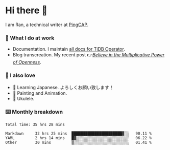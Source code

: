 # Hi there 👋

I am Ran, a technical writer at [PingCAP](https://pingcap.com/).

### 📝 What I do at work

- Documentation. I maintain [all docs for TiDB Operator](https://github.com/pingcap/docs-tidb-operator).
- Blog transcreation. My recent post 👉[*Believe in the Multiplicative Power of Openness*](https://pingcap.com/blog/believe-in-the-multiplicative-power-of-openness-open-source-community).

### 🤠 I also love

- 💬 Learning Japanese. よろしくお願い致します！
- 🎨 Painting and Animation.
- 🎵 Ukulele.

### ⌨️ Monthly breakdown

<!--START_SECTION:waka-->

```text
Total Time: 35 hrs 28 mins

Markdown     32 hrs 25 mins  ██████████████████████▓░░   90.11 %
YAML         2 hrs 14 mins   █▓░░░░░░░░░░░░░░░░░░░░░░░   06.22 %
Other        30 mins         ▒░░░░░░░░░░░░░░░░░░░░░░░░   01.41 %
```

<!--END_SECTION:waka-->
